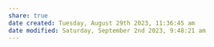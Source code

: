 ```yaml
---
share: true
date created: Tuesday, August 29th 2023, 11:36:45 am
date modified: Saturday, September 2nd 2023, 9:48:21 am
---
```

